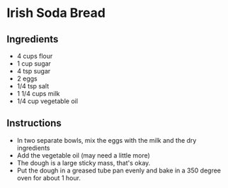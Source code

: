 # Irish Soda Bread

## Ingredients

- 4 cups flour
- 1 cup sugar
- 4 tsp sugar
- 2 eggs
- 1/4 tsp salt
- 1 1/4 cups milk
- 1/4 cup vegetable oil

## Instructions

- In two separate bowls, mix the eggs with the milk and the dry ingredients
- Add the vegetable oil (may need a little more)
- The dough is a large sticky mass, that's okay.
- Put the dough in a greased tube pan evenly and bake in a 350 degree oven for about 1 hour.
